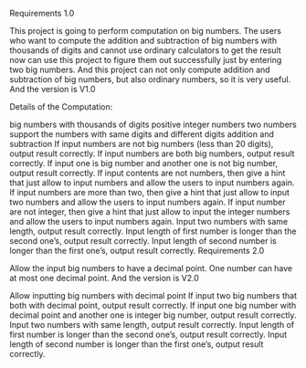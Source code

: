 Requirements 1.0

This project is going to perform computation on big numbers. The users who want to compute the addition and subtraction of big numbers with thousands of digits and cannot use ordinary calculators to get the result now can use this project to figure them out successfully just by entering two big numbers. And this project can not only compute addition and subtraction of big numbers, but also ordinary numbers, so it is very useful. And the version is V1.0

Details of the Computation:

big numbers with thousands of digits
positive integer numbers
two numbers
support the numbers with same digits and different digits
addition and subtraction
If input numbers are not big numbers (less than 20 digits), output result correctly.
If input numbers are both big numbers, output result correctly.
If input one is big number and another one is not big number, output result correctly.
If input contents are not numbers, then give a hint that just allow to input numbers and allow the users to input numbers again.
If input numbers are more than two, then give a hint that just allow to input two numbers and allow the users to input numbers again.
If input number are not integer, then give a hint that just allow to input the integer numbers and allow the users to input numbers again.
Input two numbers with same length, output result correctly.
Input length of first number is longer than the second one’s, output result correctly.
Input length of second number is longer than the first one’s, output result correctly.
Requirements 2.0

Allow the input big numbers to have a decimal point. One number can have at most one decimal point. And the version is V2.0

Allow inputting big numbers with decimal point
If input two big numbers that both with decimal point, output result correctly.
If input one big number with decimal point and another one is integer big number, output result correctly.
Input two numbers with same length, output result correctly.
Input length of first number is longer than the second one’s, output result correctly.
Input length of second number is longer than the first one’s, output result correctly.